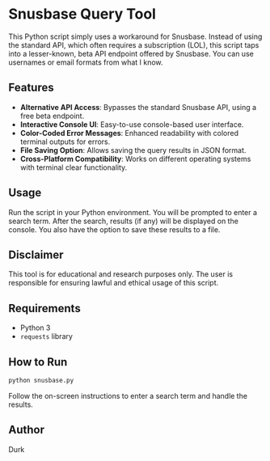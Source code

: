 
# Snusbase Query Tool

This Python script simply uses a workaround for Snusbase. Instead of using the standard API, which often requires a subscription (LOL), this script taps into a lesser-known, beta API endpoint offered by Snusbase. You can use usernames or email formats from what I know.

## Features

- **Alternative API Access**: Bypasses the standard Snusbase API, using a free beta endpoint.
- **Interactive Console UI**: Easy-to-use console-based user interface.
- **Color-Coded Error Messages**: Enhanced readability with colored terminal outputs for errors.
- **File Saving Option**: Allows saving the query results in JSON format.
- **Cross-Platform Compatibility**: Works on different operating systems with terminal clear functionality.

## Usage

Run the script in your Python environment. You will be prompted to enter a search term. After the search, results (if any) will be displayed on the console. You also have the option to save these results to a file.

## Disclaimer

This tool is for educational and research purposes only. The user is responsible for ensuring lawful and ethical usage of this script.

## Requirements

- Python 3
- `requests` library

## How to Run

```bash
python snusbase.py
```

Follow the on-screen instructions to enter a search term and handle the results.

## Author

Durk
